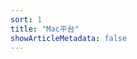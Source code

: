 ```yaml
---
sort: 1
title: "Mac平台"
showArticleMetadata: false
---
```


<ClientOnly><Redirect route="/surge"/></ClientOnly>